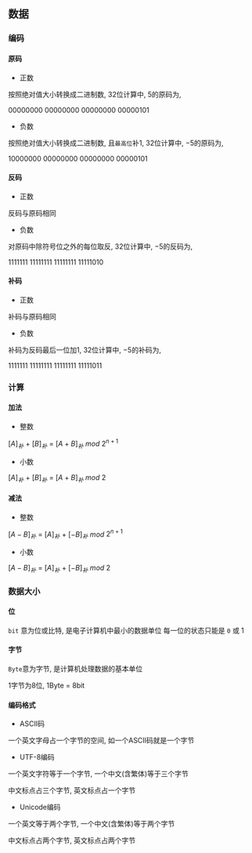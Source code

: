 <!--
 * @Description: 
 * @Version: 1.0
 * @Author: DaLao
 * @Email: dalao@xxx.com
 * @Date: 2021-12-15 21:10:23
 * @LastEditors: DaLao
 * @LastEditTime: 2022-09-11 22:45:00
-->


## 数据


### 编码


#### 原码


- 正数

按照绝对值大小转换成二进制数, $32$位计算中, $5$的原码为, 

$00000000$ $00000000$ $00000000$ $00000101$


- 负数

按照绝对值大小转换成二进制数, 且`最高位`补$1$, $32$位计算中, $-5$的原码为, 

$10000000$ $00000000$ $00000000$ $00000101$



#### 反码


- 正数

反码与原码相同


- 负数

对原码中除符号位之外的每位取反, $32$位计算中, $-5$的反码为, 

$1111111$ $11111111$ $11111111$ $11111010$



#### 补码


- 正数

补码与原码相同


- 负数

补码为反码最后一位加1, $32$位计算中, $-5$的补码为, 

$1111111$ $11111111$ $11111111$ $11111011$



### 计算


#### 加法


- 整数

[$A$]$_补$ $+$ [$B$]$_补$ $=$ [$A+B$]$_补$ $mod$ $2^{n+1}$ 


- 小数

[$A$]$_补$ $+$ [$B$]$_补$ $=$ [$A+B$]$_补$ $mod$ $2$



#### 减法


- 整数

[$A-B$]$_补$ $=$ [$A$]$_补$ $+$ [$-B$]$_补$ $mod$ $2^{n+1}$


- 小数

[$A-B$]$_补$ $=$ [$A$]$_补$ $+$ [$-B$]$_补$ $mod$ $2$



### 数据大小


#### 位


`bit` 意为位或比特, 是电子计算机中最小的数据单位
每一位的状态只能是 `0` 或 $1$


#### 字节


`Byte`意为字节, 是计算机处理数据的基本单位

1字节为8位, 1Byte = 8bit


#### 编码格式


- ASCII码

一个英文字母占一个字节的空间, 如一个ASCII码就是一个字节


- UTF-8编码

一个英文字符等于一个字节, 一个中文(含繁体)等于三个字节

中文标点占三个字节, 英文标点占一个字节


- Unicode编码

一个英文等于两个字节, 一个中文(含繁体)等于两个字节

中文标点占两个字节, 英文标点占两个字节